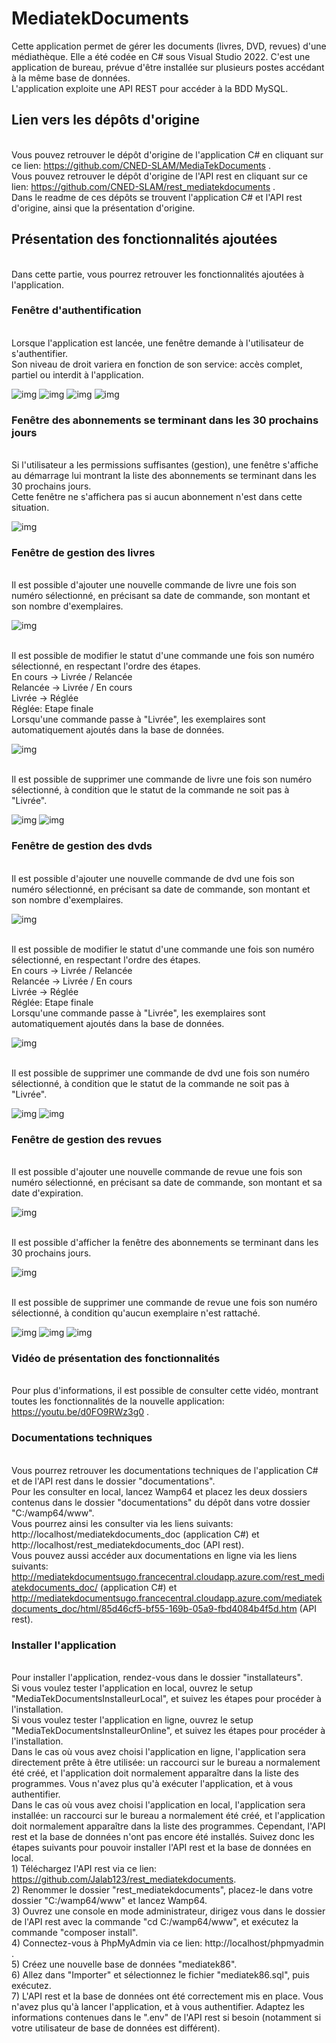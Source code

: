 # MediatekDocuments
Cette application permet de gérer les documents (livres, DVD, revues) d'une médiathèque. Elle a été codée en C# sous Visual Studio 2022. C'est une application de bureau, prévue d'être installée sur plusieurs postes accédant à la même base de données.<br>
L'application exploite une API REST pour accéder à la BDD MySQL.

## Lien vers les dépôts d'origine
<br>Vous pouvez retrouver le dépôt d'origine de l'application C# en cliquant sur ce lien: https://github.com/CNED-SLAM/MediaTekDocuments .
<br>Vous pouvez retrouver le dépôt d'origine de l'API rest en cliquant sur ce lien: https://github.com/CNED-SLAM/rest_mediatekdocuments .
<br>Dans le readme de ces dépôts se trouvent l'application C# et l'API rest d'origine, ainsi que la présentation d'origine.

## Présentation des fonctionnalités ajoutées
<br>Dans cette partie, vous pourrez retrouver les fonctionnalités ajoutées à l'application.

### Fenêtre d'authentification
<br>Lorsque l'application est lancée, une fenêtre demande à l'utilisateur de s'authentifier.
<br>Son niveau de droit variera en fonction de son service: accès complet, partiel ou interdit à l'application.

![img](images/1.png)
![img](images/2.png)
![img](images/3.png)
![img](images/4.png)

### Fenêtre des abonnements se terminant dans les 30 prochains jours

<br>Si l'utilisateur a les permissions suffisantes (gestion), une fenêtre s'affiche au démarrage lui montrant la liste des abonnements se terminant dans les 30 prochains jours.
<br>Cette fenêtre ne s'affichera pas si aucun abonnement n'est dans cette situation.

![img](images/5.png)

### Fenêtre de gestion des livres

<br> Il est possible d'ajouter une nouvelle commande de livre une fois son numéro sélectionné, en précisant sa date de commande, son montant et son nombre d'exemplaires.

![img](images/6.png)

<br> Il est possible de modifier le statut d'une commande une fois son numéro sélectionné, en respectant l'ordre des étapes.
<br> En cours -> Livrée / Relancée
<br> Relancée -> Livrée / En cours
<br> Livrée -> Réglée
<br> Réglée: Etape finale
<br> Lorsqu'une commande passe à "Livrée", les exemplaires sont automatiquement ajoutés dans la base de données.

![img](images/7.png)

<br> Il est possible de supprimer une commande de livre une fois son numéro sélectionné, à condition que le statut de la commande ne soit pas à "Livrée".

![img](images/8.png)
![img](images/9.png)

### Fenêtre de gestion des dvds

<br> Il est possible d'ajouter une nouvelle commande de dvd une fois son numéro sélectionné, en précisant sa date de commande, son montant et son nombre d'exemplaires.

![img](images/10.png)

<br> Il est possible de modifier le statut d'une commande une fois son numéro sélectionné, en respectant l'ordre des étapes.
<br> En cours -> Livrée / Relancée
<br> Relancée -> Livrée / En cours
<br> Livrée -> Réglée
<br> Réglée: Etape finale
<br> Lorsqu'une commande passe à "Livrée", les exemplaires sont automatiquement ajoutés dans la base de données.

![img](images/11.png)

<br> Il est possible de supprimer une commande de dvd une fois son numéro sélectionné, à condition que le statut de la commande ne soit pas à "Livrée".

![img](images/12.png)
![img](images/13.png)

### Fenêtre de gestion des revues

<br> Il est possible d'ajouter une nouvelle commande de revue une fois son numéro sélectionné, en précisant sa date de commande, son montant et sa date d'expiration.

![img](images/14.png)

<br> Il est possible d'afficher la fenêtre des abonnements se terminant dans les 30 prochains jours.

![img](images/15.png)

<br> Il est possible de supprimer une commande de revue une fois son numéro sélectionné, à condition qu'aucun exemplaire n'est rattaché.

![img](images/16.png)
![img](images/17.png)
![img](images/18.png)

### Vidéo de présentation des fonctionnalités
<br>Pour plus d'informations, il est possible de consulter cette vidéo, montrant toutes les
fonctionnalités de la nouvelle application: https://youtu.be/d0FO9RWz3g0 .

### Documentations techniques
<br>Vous pourrez retrouver les documentations techniques de l'application C# et de l'API rest dans le dossier "documentations".
<br>Pour les consulter en local, lancez Wamp64 et placez les deux dossiers contenus dans le dossier "documentations" du dépôt dans votre dossier "C:/wamp64/www".
<br>Vous pourrez ainsi les consulter via les liens suivants: http://localhost/mediatekdocuments_doc (application C#) et http://localhost/rest_mediatekdocuments_doc (API rest).
<br>Vous pouvez aussi accéder aux documentations en ligne via les liens suivants: http://mediatekdocumentsugo.francecentral.cloudapp.azure.com/rest_mediatekdocuments_doc/ (application C#) et http://mediatekdocumentsugo.francecentral.cloudapp.azure.com/mediatekdocuments_doc/html/85d46cf5-bf55-169b-05a9-fbd4084b4f5d.htm (API rest).

### Installer l'application
<br>Pour installer l'application, rendez-vous dans le dossier "installateurs".
<br>Si vous voulez tester l'application en local, ouvrez le setup "MediaTekDocumentsInstalleurLocal", et suivez les étapes pour procéder à l'installation.
<br>Si vous voulez tester l'application en ligne, ouvrez le setup "MediaTekDocumentsInstalleurOnline", et suivez les étapes pour procéder à l'installation.
<br>Dans le cas où vous avez choisi l'application en ligne, l'application sera directement prête à être utilisée: un raccourci sur le bureau a normalement été créé, et l'application doit normalement apparaître dans la liste des programmes. Vous n'avez plus qu'à exécuter l'application, et à vous authentifier.
<br>Dans le cas où vous avez choisi l'application en local, l'application sera installée: un raccourci sur le bureau a normalement été créé, et l'application doit normalement apparaître dans la liste des programmes. Cependant, l'API rest et la base de données n'ont pas encore été installés. Suivez donc les étapes suivants pour pouvoir installer l'API rest et la base de données en local.
<br>1) Téléchargez l'API rest via ce lien: https://github.com/Jalab123/rest_mediatekdocuments.
<br>2) Renommer le dossier "rest_mediatekdocuments", placez-le dans votre dossier "C:/wamp64/www" et lancez Wamp64.
<br>3) Ouvrez une console en mode administrateur, dirigez vous dans le dossier de l'API rest avec la commande "cd C:/wamp64/www", et exécutez la commande "composer install".
<br>4) Connectez-vous à PhpMyAdmin via ce lien: http://localhost/phpmyadmin .
<br>5) Créez une nouvelle base de données "mediatek86".
<br>6) Allez dans "Importer" et sélectionnez le fichier "mediatek86.sql", puis exécutez.
<br>7) L'API rest et la base de données ont été correctement mis en place. Vous n'avez plus qu'à lancer l'application, et à vous authentifier. Adaptez les informations contenues dans le ".env" de l'API rest si besoin (notamment si votre utilisateur de base de données est différent).
